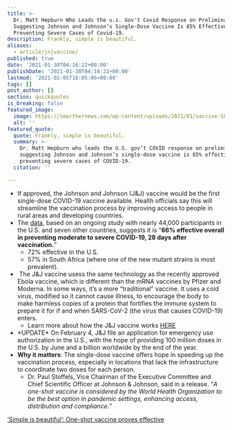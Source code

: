 ```yaml
---
title: >-
  Dr. Matt Hepburn Who Leads the u.s. Gov't Covid Response on Preliminary Data
  Suggesting Johnson and Johnson’s Single-Dose Vaccine Is 85% Effective in
  Preventing Severe Cases of Covid-19.
description: Frankly, simple is beautiful.
aliases:
  - article/jnjvaccine/
published: true
date: '2021-01-30T04:16:22+00:00'
publishDate: '2021-01-30T04:16:22+00:00'
lastmod: '2021-02-05T16:05:06+00:00'
tags: []
post_author: []
section: quickquotes
is_breaking: false
featured_image:
  image: https://smarthernews.com/wp-content/uploads/2021/01/vaccine-5895477_640.jpg
  alt: ''
featured_quote:
  quote: Frankly, simple is beautiful.
  summary: >-
    Dr. Matt Hepburn who leads the U.S. gov’t COVID response on preliminary data
    suggesting Johnson and Johnson’s single-dose vaccine is 85% effective in
    preventing severe cases of COVID-19.
  citation: ''

---
```

*   If approved, the Johnson and Johnson (J&J) vaccine would be the first single-dose COVID-19 vaccine available. Health officials say this will streamline the vaccination process by improving access to people in rural areas and developing countries.
*   The [data](https://www.jnj.com/johnson-johnson-announces-single-shot-janssen-covid-19-vaccine-candidate-met-primary-endpoints-in-interim-analysis-of-its-phase-3-ensemble-trial), based on an ongoing study with nearly 44,000 participants in the U.S. and seven other countries, suggests it is “**66% effective overall in preventing moderate to severe COVID-19, 28 days after vaccination.**”
    *   72% effective in the U.S.
    *   57% in South Africa (where one of the new mutant strains is most prevalent).
*    The J&J vaccine usess the same technology as the recently approved Ebola vaccine, which is different than the mRNA vaccines by Pfizer and Moderna. In some ways, it’s a more “traditional” vaccine. It uses a cold virus, modified so it cannot cause illness, to encourage the body to make harmless copies of a protein that fortifies the immune system to prepare it for if and when SARS-CoV-2 (the virus that causes COVID-19) enters.
    *   Learn more about how the J&J vaccine works [HERE](https://www.nytimes.com/interactive/2020/health/johnson-johnson-covid-19-vaccine.html)
*   \*UPDATE\* On February 4, J&J file an application for emergency use authorization in the U.S., with the hope of providing 100 million doses in the U.S. by June and a billion worldwide by the end of the year.
*   **Why it matters**: The single-dose vaccine offers hope in speeding up the vaccination process, especially in locations that lack the infrastructure to coordinate two doses for each person.
    *   Dr. Paul Stoffels, Vice Chairman of the Executive Committee and Chief Scientific Officer at Johnson & Johnson, said in a release. “_A one-shot vaccine is considered by the World Health Organization to be the best option in pandemic settings, enhancing access, distribution and compliance._”

[‘Simple is beautiful’: One-shot vaccine proves effective](https://apnews.com/article/j-and-j-coronavirus-vaccine-a7d254f0299d846062bf6195031880a3)